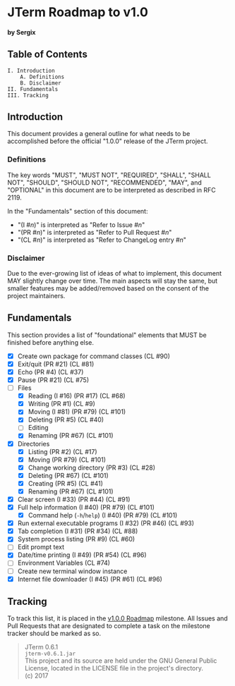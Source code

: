 # JTerm Roadmap to v1.0
#### by Sergix

## Table of Contents
```
I. Introduction
	A. Definitions
	B. Disclaimer
II. Fundamentals
III. Tracking
```

## Introduction
This document provides a general outline for what needs to be accomplished before the official "1.0.0" release of the JTerm project.

### Definitions
The key words "MUST", "MUST NOT", "REQUIRED", "SHALL", "SHALL NOT", "SHOULD", "SHOULD NOT", "RECOMMENDED", "MAY", and "OPTIONAL" in this document are to be interpreted as described in RFC 2119.

In the "Fundamentals" section of this document:

- "(I #_n_)" is interpreted as "Refer to Issue #_n_"
- "(PR #_n_)" is interpreted as "Refer to Pull Request #_n_"
- "(CL #_n_)" is interpreted as "Refer to ChangeLog entry #_n_"

### Disclaimer
Due to the ever-growing list of ideas of what to implement, this document MAY slightly change over time. The main aspects will stay the same, but smaller features may be added/removed based on the consent of the project maintainers.

## Fundamentals
This section provides a list of "foundational" elements that MUST be finished before anything else.

- [x] Create own package for command classes (CL #90)
- [x] Exit/quit (PR #21) (CL #81)
- [x] Echo (PR #4) (CL #37)
- [x] Pause (PR #21) (CL #75)
- [ ] Files
	- [x] Reading (I #16) (PR #17) (CL #68)
	- [x] Writing (PR #1) (CL #9)
	- [x] Moving (I #81) (PR #79) (CL #101)
	- [x] Deleting (PR #5) (CL #40)
	- [ ] Editing
	- [x] Renaming (PR #67) (CL #101)
- [x] Directories
	- [x] Listing (PR #2) (CL #17)
	- [x] Moving (PR #79) (CL #101)
	- [x] Change working directory (PR #3) (CL #28)
	- [x] Deleting (PR #67) (CL #101)
	- [x] Creating (PR #5) (CL #41)
	- [x] Renaming (PR #67) (CL #101)
- [x] Clear screen (I #33) (PR #44) (CL #91)
- [x] Full help information (I #40) (PR #79) (CL #101)
	- [x] Command help (`-h`/`help`) (I #40) (PR #79) (CL #101)
- [x] Run external executable programs (I #32) (PR #46) (CL #93)
- [x] Tab completion (I #31) (PR #34) (CL #88)
- [x] System process listing (PR #9) (CL #60)
- [ ] Edit prompt text
- [x] Date/time printing (I #49) (PR #54) (CL #96)
- [ ] Environment Variables (CL #74)
- [ ] Create new terminal window instance
- [x] Internet file downloader (I #45) (PR #61) (CL #96)

## Tracking
To track this list, it is placed in the [v1.0.0 Roadmap](https://github.com/Sergix/JTerm/milestone/1) milestone. All Issues and Pull Requests that are designated to complete a task on the milestone tracker should be marked as so.

> JTerm 0.6.1  
> `jterm-v0.6.1.jar`  
> This project and its source are held under the GNU General Public License, located in the LICENSE file in the project's directory.  
> (c) 2017
